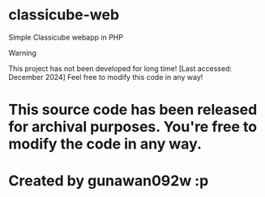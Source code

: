 # classicube-web
Simple Classicube webapp in PHP

<!-- https://docs.github.com/en/get-started/writing-on-github/getting-started-with-writing-and-formatting-on-github/basic-writing-and-formatting-syntax#alerts -->
> [!WARNING]
> This project has not been developed for long time! [Last accessed: December 2024]
> Feel free to modify this code in any way!

# This source code has been released for archival purposes. You're free to modify the code in any way.
# Created by gunawan092w :p
